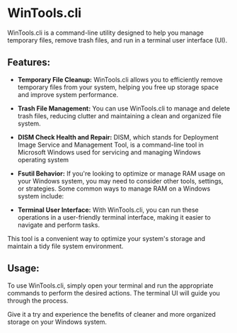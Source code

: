 # WinTools.cli

WinTools.cli is a command-line utility designed to help you manage temporary files, remove trash files, and run in a terminal user interface (UI).

## Features:

- **Temporary File Cleanup:** WinTools.cli allows you to efficiently remove temporary files from your system, helping you free up storage space and improve system performance.

- **Trash File Management:** You can use WinTools.cli to manage and delete trash files, reducing clutter and maintaining a clean and organized file system.

-  **DISM Check Health and Repair:** DISM, which stands for Deployment Image Service and Management Tool, is a command-line tool in Microsoft Windows used for servicing and managing Windows operating system

-  **Fsutil Behavior:** If you're looking to optimize or manage RAM usage on your Windows system, you may need to consider other tools, settings, or strategies. Some common ways to manage RAM on a Windows system include: 

- **Terminal User Interface:** With WinTools.cli, you can run these operations in a user-friendly terminal interface, making it easier to navigate and perform tasks.

This tool is a convenient way to optimize your system's storage and maintain a tidy file system environment.

## Usage:

To use WinTools.cli, simply open your terminal and run the appropriate commands to perform the desired actions. The terminal UI will guide you through the process.

Give it a try and experience the benefits of cleaner and more organized storage on your Windows system.
